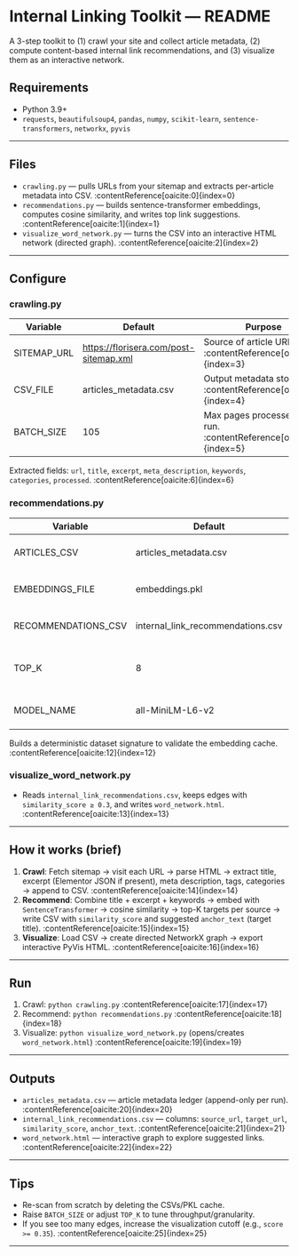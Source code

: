# Internal Linking Toolkit — README

A 3-step toolkit to (1) crawl your site and collect article metadata, (2) compute content-based internal link recommendations, and (3) visualize them as an interactive network.

## Requirements
- Python 3.9+
- `requests`, `beautifulsoup4`, `pandas`, `numpy`, `scikit-learn`, `sentence-transformers`, `networkx`, `pyvis`

---

## Files
- `crawling.py` — pulls URLs from your sitemap and extracts per-article metadata into CSV. :contentReference[oaicite:0]{index=0}  
- `recommendations.py` — builds sentence-transformer embeddings, computes cosine similarity, and writes top link suggestions. :contentReference[oaicite:1]{index=1}  
- `visualize_word_network.py` — turns the CSV into an interactive HTML network (directed graph). :contentReference[oaicite:2]{index=2}

---

## Configure

### crawling.py
| Variable     | Default                                           | Purpose |
|--------------|---------------------------------------------------|---------|
| SITEMAP_URL  | https://florisera.com/post-sitemap.xml           | Source of article URLs. :contentReference[oaicite:3]{index=3} |
| CSV_FILE     | articles_metadata.csv                             | Output metadata store. :contentReference[oaicite:4]{index=4} |
| BATCH_SIZE   | 105                                               | Max pages processed per run. :contentReference[oaicite:5]{index=5} |

Extracted fields: `url`, `title`, `excerpt`, `meta_description`, `keywords`, `categories`, `processed`. :contentReference[oaicite:6]{index=6}

### recommendations.py
| Variable          | Default                 | Purpose |
|-------------------|-------------------------|---------|
| ARTICLES_CSV      | articles_metadata.csv   | Input articles (from crawler). :contentReference[oaicite:7]{index=7} |
| EMBEDDINGS_FILE   | embeddings.pkl          | Cache to avoid recompute. :contentReference[oaicite:8]{index=8} |
| RECOMMENDATIONS_CSV | internal_link_recommendations.csv | Output suggestions. :contentReference[oaicite:9]{index=9} |
| TOP_K             | 8                       | Suggestions per source article. :contentReference[oaicite:10]{index=10} |
| MODEL_NAME        | all-MiniLM-L6-v2        | SentenceTransformer model. :contentReference[oaicite:11]{index=11} |

Builds a deterministic dataset signature to validate the embedding cache. :contentReference[oaicite:12]{index=12}

### visualize_word_network.py
- Reads `internal_link_recommendations.csv`, keeps edges with `similarity_score ≥ 0.3`, and writes `word_network.html`. :contentReference[oaicite:13]{index=13}

---

## How it works (brief)
1. **Crawl**: Fetch sitemap → visit each URL → parse HTML → extract title, excerpt (Elementor JSON if present), meta description, tags, categories → append to CSV. :contentReference[oaicite:14]{index=14}  
2. **Recommend**: Combine title + excerpt + keywords → embed with `SentenceTransformer` → cosine similarity → top-K targets per source → write CSV with `similarity_score` and suggested `anchor_text` (target title). :contentReference[oaicite:15]{index=15}  
3. **Visualize**: Load CSV → create directed NetworkX graph → export interactive PyVis HTML. :contentReference[oaicite:16]{index=16}

---

## Run
1. Crawl: `python crawling.py` :contentReference[oaicite:17]{index=17}  
2. Recommend: `python recommendations.py` :contentReference[oaicite:18]{index=18}  
3. Visualize: `python visualize_word_network.py` (opens/creates `word_network.html`) :contentReference[oaicite:19]{index=19}

---

## Outputs
- `articles_metadata.csv` — article metadata ledger (append-only per run). :contentReference[oaicite:20]{index=20}  
- `internal_link_recommendations.csv` — columns: `source_url`, `target_url`, `similarity_score`, `anchor_text`. :contentReference[oaicite:21]{index=21}  
- `word_network.html` — interactive graph to explore suggested links. :contentReference[oaicite:22]{index=22}

---

## Tips
- Re-scan from scratch by deleting the CSVs/PKL cache.   
- Raise `BATCH_SIZE` or adjust `TOP_K` to tune throughput/granularity.   
- If you see too many edges, increase the visualization cutoff (e.g., `score >= 0.35`). :contentReference[oaicite:25]{index=25}

---
